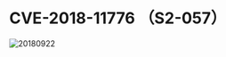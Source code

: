 # CVE-2018-11776 （S2-057）


![20180922](https://raw.githubusercontent.com/iBearcat/S2-057/master/20180922.jpg)

